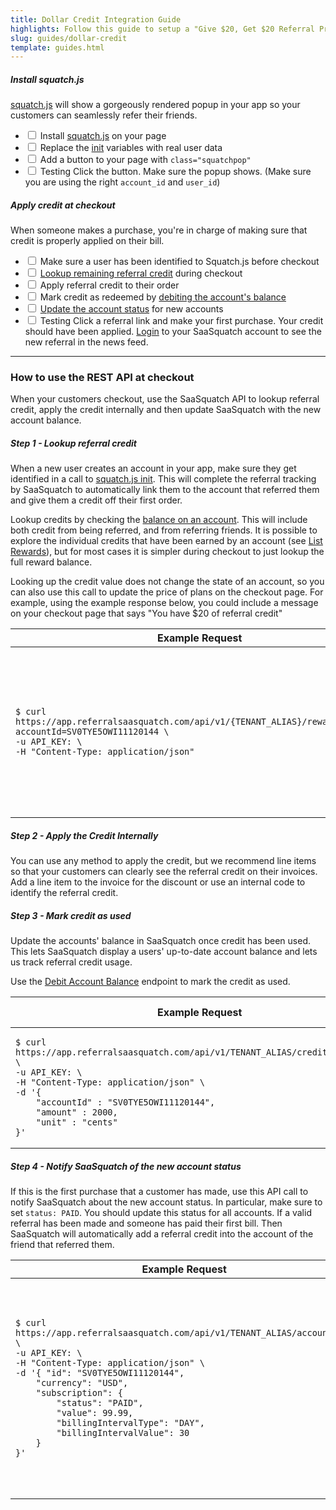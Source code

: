 ```yaml
---
title: Dollar Credit Integration Guide
highlights: Follow this guide to setup a "Give $20, Get $20 Referral Program" using the SaaSquatch REST API and Squatch.js
slug: guides/dollar-credit
template: guides.html
---
```

<div class="install-guide-checklist">
    
<h5 data-toggle="collapse" data-target=".install-step1">Install squatch.js</h5>
<div class="install-step1 collapse in">
    <p><a href="/app-integration">squatch.js</a> will show a gorgeously rendered popup in your app so your customers can seamlessly refer their friends.</p>
    <ul class="unstyled">
        <li><label class="checkbox"><input type="checkbox"> Install <a href="/app-integration">squatch.js</a> on your page</label></li>
        <li><label class="checkbox"><input type="checkbox"> Replace the <a href="/squatchjs#init">init</a> variables with real user data</label></li>
        <li><label class="checkbox"><input type="checkbox"> Add a button to your page with <code>class="squatchpop"</code></label></li>
        <li><label class="checkbox"><input type="checkbox"> <span class="label">Testing</span> Click the button. Make sure the popup shows. (Make sure you are using the right <code>account_id</code> and <code>user_id</code>)</label></li>
    </ul>
</div>

<h5 data-toggle="collapse" data-target=".install-step2">Apply credit at checkout</h5>
<div class="install-step2 collapse">
    <p>When someone makes a purchase, you're in charge of making sure that credit is properly applied on their bill.</p>
    <ul class="unstyled">
        <li><label class="checkbox"><input type="checkbox"> Make sure a user has been identified to Squatch.js before checkout</label></li>
        <li><label class="checkbox"><input type="checkbox"> <a href="/api/methods#list_balances">Lookup remaining referral credit</a> during checkout</label></li>
        <li><label class="checkbox"><input type="checkbox"> Apply referral credit to their order</label></li>
        <li><label class="checkbox"><input type="checkbox"> Mark credit as redeemed by <a href="/api/methods#debit_balance">debiting the account's balance</a></label></li>
        <li><label class="checkbox"><input type="checkbox"> <a href="/api/methods#account_sync">Update the account status</a> for new accounts</label></li>
        <li><label class="checkbox"><input type="checkbox"> <span class="label">Testing</span> Click a referral link and make your first purchase. Your credit should have been applied. <a href="https://app.referralsaasquatch.com/">Login</a> to your SaaSquatch account
            to see the new referral in the news feed.
        </label></li>
    </ul>
</div>

</div>

<hr/>
<h3>How to use the REST API at checkout</h3>

<p>When your customers checkout, use the SaaSquatch API to lookup referral credit, apply the credit internally and then update SaaSquatch with the new account balance.</p>

<h5>Step 1 - Lookup referral credit</h5>
<p>When a new user creates an account in your app, make sure they get identified in a call to <a href="/squatchjs#init">squatch.js init</a>. This will complete the referral tracking by SaaSquatch to automatically link them to the account that referred them and give them a credit off their first order.</p>

<p>Lookup credits by checking the <a href="/api/methods#list_balances">balance on an account</a>. This will include both credit from being referred, and from referring friends. 
It is possible to explore the individual credits that have been earned by an account (see <a href="/api/methods#list_rewards">List Rewards</a>), but for most cases it is simpler during checkout to just lookup the full reward balance.</p>

<p>Looking up the credit value does not change the state of an account, so you can also use this call to update the price of plans on the checkout page. For example, 
  using the example response below, you could include a message on your checkout page that says "You have $20 of referral credit"</p>

<table class="table">
    <thead>
        <tr>
            <th style="width: 50%;">Example Request</th>
            <th>Example Response</th>                
        </tr>
    </thead>
    <tbody>
        <tr>
            <td><pre><code>$ curl https://app.referralsaasquatch.com/api/v1/{TENANT_ALIAS}/reward/balance?accountId=SV0TYE5OWI11120144 \
-u API_KEY: \
-H "Content-Type: application/json"</code></pre></td>
            <td><pre><code>[
    {
        "type": "CREDIT",
        "count": 1,
        "totalAssignedCredit": 2000,
        "totalRedeemedCredit" : 0,
        "unit": "cents"
    }
]</code></pre></td>
        </tr>
    </tbody>
</table>

<h5>Step 2 - Apply the Credit Internally</h5>

<p>You can use any method to apply the credit, but we recommend line items so that your customers can clearly see the referral credit on their 
invoices. Add a line item to the invoice for the discount or use an internal code to identify the referral credit.</p>


<h5>Step 3 - Mark credit as used</h5>

<p>Update the accounts' balance in SaaSquatch once credit has been used. This lets SaaSquatch display a users' up-to-date account balance and lets us track referral credit usage.

Use the <a href="/api/methods#debit_balance">Debit Account Balance</a> endpoint to mark the credit as used.</p>

<table class="table">
    <thead>
        <tr>
            <th style="width: 50%;">Example Request</th>
            <th>Example Response</th>                
        </tr>
    </thead>
    <tbody>
        <tr>
            <td><pre><code>$ curl https://app.referralsaasquatch.com/api/v1/TENANT_ALIAS/credit/bulkredeem \
-u API_KEY: \
-H "Content-Type: application/json" \
-d '{
    "accountId" : "SV0TYE5OWI11120144",
    "amount" : 2000, 
    "unit" : "cents"
}'
</code></pre></td>
            <td><pre><code>{
    "creditRedeemed": 2000,
    "creditAvailable": 0,
    "unit": "cents"
}</code></pre></td>
        </tr>
    </tbody>
</table>


<h5>Step 4 - Notify SaaSquatch of the new account status</h5>

<p>If this is the first purchase that a customer has made, use this API call to notify SaaSquatch about the new account status. In particular, make sure to set <code>status: PAID</code>. You should update this status for all accounts. If a valid referral has been made and someone has paid their first bill. Then SaaSquatch will automatically add a referral credit into the account of the friend that referred them.</p>

<table class="table">
    <thead>
        <tr>
            <th style="width: 50%;">Example Request</th>
            <th>Example Response</th>                
        </tr>
    </thead>
    <tbody>
        <tr>
            <td><pre><code>$ curl https://app.referralsaasquatch.com/api/v1/TENANT_ALIAS/accountsync \
-u API_KEY: \
-H "Content-Type: application/json" \
-d '{ "id": "SV0TYE5OWI11120144",
    "currency": "USD",
    "subscription": {
        "status": "PAID", 
        "value": 99.99,
        "billingIntervalType": "DAY",
        "billingIntervalValue": 30
    }
}'</code></pre></td>
            <td><pre><code>{
    "id": "SV0TYE5OWI11120144",
    "currency": "USD",
    "subscription": {
        "status": "PAID", 
        "value": 99.99,
        "billingIntervalType": "DAY",
        "billingIntervalValue": 30
    },
    "referral": {
        "code": "BOBTESTERSON"
    }
}</code></pre></td>
        </tr>
    </tbody>
</table>